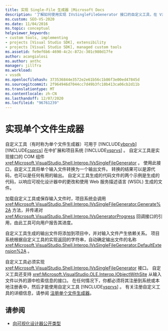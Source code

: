```yaml
---
title: 实现 Single-File 生成器 |Microsoft Docs
description: '了解如何使用实现 IVsSingleFileGenerator 接口的自定义工具，在 Visual Studio 中扩展 Visual Basic 和 Visual c # 项目系统。'
ms.custom: SEO-VS-2020
ms.date: 11/04/2016
ms.topic: conceptual
helpviewer_keywords:
- custom tools, implementing
- projects [Visual Studio SDK], extensibility
- projects [Visual Studio SDK], managed custom tools
ms.assetid: fe9ef6b6-4690-4c2c-872c-301c980d17fe
author: acangialosi
ms.author: anthc
manager: jillfra
ms.workload:
- vssdk
ms.openlocfilehash: 373536844e3572e2e61b56c1b86f3e00ed47845d
ms.sourcegitcommit: 2f964946d7044cc7d49b3fc10b413ca06cb2d11b
ms.translationtype: MT
ms.contentlocale: zh-CN
ms.lasthandoff: 12/07/2020
ms.locfileid: "96761239"
---
```

# <a name="implementing-single-file-generators"></a>实现单个文件生成器
自定义工具（有时称为单个文件生成器）可用于 [!INCLUDE[vbprvb](../../code-quality/includes/vbprvb_md.md)] [!INCLUDE[csprcs](../../data-tools/includes/csprcs_md.md)] 在中扩展和项目系统 [!INCLUDE[vsprvs](../../code-quality/includes/vsprvs_md.md)] 。 自定义工具是实现接口的 COM 组件 <xref:Microsoft.VisualStudio.Shell.Interop.IVsSingleFileGenerator> 。 使用此接口，自定义工具将单个输入文件转换为一个输出文件。 转换的结果可以是源代码，也可以是任何有用的输出。 自定义工具生成的代码文件的两个示例是生成的代码，以响应可视化设计器中的更改和使用 Web 服务描述语言 (WSDL) 生成的文件。

 加载自定义工具或保存输入文件时，项目系统会调用 <xref:Microsoft.VisualStudio.Shell.Interop.IVsSingleFileGenerator.Generate%2A> 方法，并传递对 <xref:Microsoft.VisualStudio.Shell.Interop.IVsGeneratorProgress> 回调接口的引用，由此工具可向用户报告其进度。

 自定义工具生成的输出文件将添加到项目中，并对输入文件产生依赖关系。 项目系统根据自定义工具的实现返回的字符串，自动确定输出文件的名称 <xref:Microsoft.VisualStudio.Shell.Interop.IVsSingleFileGenerator.DefaultExtension%2A> 。

 自定义工具必须实现 <xref:Microsoft.VisualStudio.Shell.Interop.IVsSingleFileGenerator> 接口。 自定义工具还支持 <xref:Microsoft.VisualStudio.OLE.Interop.IObjectWithSite> 从输入文件以外的源中检索信息的接口。 在任何情况下，你都必须将其注册到系统或本地注册表中，然后才能使用自定义工具 [!INCLUDE[vsprvs](../../code-quality/includes/vsprvs_md.md)] 。 有关注册自定义工具的详细信息，请参阅 [注册单个文件生成器](../../extensibility/internals/registering-single-file-generators.md)。

## <a name="see-also"></a>请参阅
- [向可视化设计器公开类型](../../extensibility/internals/exposing-types-to-visual-designers.md)
